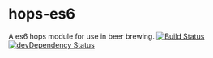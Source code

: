 # hops-es6
A es6 hops module for use in beer brewing.
[![Build Status](https://travis-ci.org/eiriksm/hops-es6.svg?branch=master)](https://travis-ci.org/eiriksm/hops-es6)
[![devDependency Status](https://david-dm.org/eiriksm/hops-es6/dev-status.svg)](https://david-dm.org/eiriksm/hops-es6#info=devDependencies)
